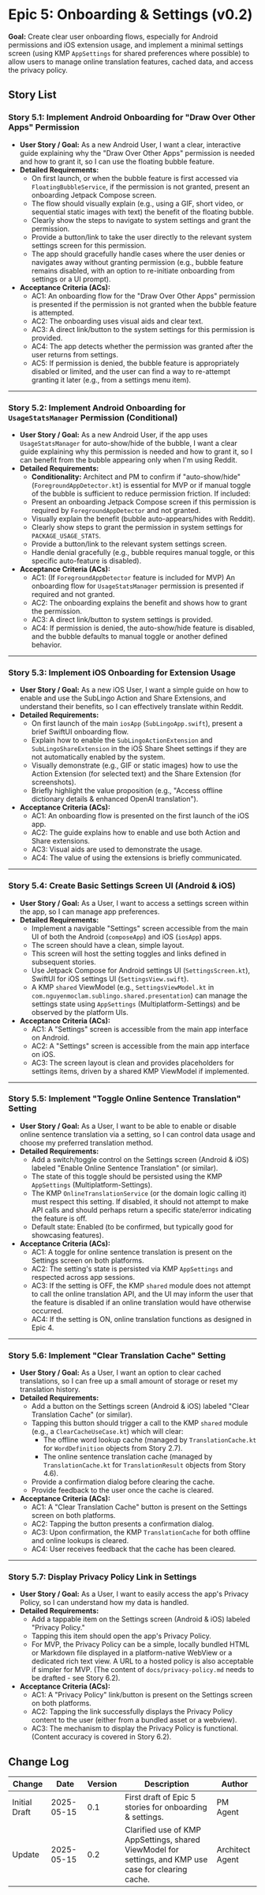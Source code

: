 
# Epic 5: Onboarding & Settings (v0.2)

**Goal:** Create clear user onboarding flows, especially for Android permissions and iOS extension usage, and implement a minimal settings screen (using KMP `AppSettings` for shared preferences where possible) to allow users to manage online translation features, cached data, and access the privacy policy.

## Story List

### Story 5.1: Implement Android Onboarding for "Draw Over Other Apps" Permission

-   **User Story / Goal:** As a new Android User, I want a clear, interactive guide explaining why the "Draw Over Other Apps" permission is needed and how to grant it, so I can use the floating bubble feature.
-   **Detailed Requirements:**
    * On first launch, or when the bubble feature is first accessed via `FloatingBubbleService`, if the permission is not granted, present an onboarding Jetpack Compose screen.
    * The flow should visually explain (e.g., using a GIF, short video, or sequential static images with text) the benefit of the floating bubble.
    * Clearly show the steps to navigate to system settings and grant the permission.
    * Provide a button/link to take the user directly to the relevant system settings screen for this permission.
    * The app should gracefully handle cases where the user denies or navigates away without granting permission (e.g., bubble feature remains disabled, with an option to re-initiate onboarding from settings or a UI prompt).
-   **Acceptance Criteria (ACs):**
    * AC1: An onboarding flow for the "Draw Over Other Apps" permission is presented if the permission is not granted when the bubble feature is attempted.
    * AC2: The onboarding uses visual aids and clear text.
    * AC3: A direct link/button to the system settings for this permission is provided.
    * AC4: The app detects whether the permission was granted after the user returns from settings.
    * AC5: If permission is denied, the bubble feature is appropriately disabled or limited, and the user can find a way to re-attempt granting it later (e.g., from a settings menu item).

---

### Story 5.2: Implement Android Onboarding for `UsageStatsManager` Permission (Conditional)

-   **User Story / Goal:** As a new Android User, if the app uses `UsageStatsManager` for auto-show/hide of the bubble, I want a clear guide explaining why this permission is needed and how to grant it, so I can benefit from the bubble appearing only when I'm using Reddit.
-   **Detailed Requirements:**
    * **Conditionality:** Architect and PM to confirm if "auto-show/hide" (`ForegroundAppDetector.kt`) is essential for MVP or if manual toggle of the bubble is sufficient to reduce permission friction. If included:
    * Present an onboarding Jetpack Compose screen if this permission is required by `ForegroundAppDetector` and not granted.
    * Visually explain the benefit (bubble auto-appears/hides with Reddit).
    * Clearly show steps to grant the permission in system settings for `PACKAGE_USAGE_STATS`.
    * Provide a button/link to the relevant system settings screen.
    * Handle denial gracefully (e.g., bubble requires manual toggle, or this specific auto-feature is disabled).
-   **Acceptance Criteria (ACs):**
    * AC1: (If `ForegroundAppDetector` feature is included for MVP) An onboarding flow for `UsageStatsManager` permission is presented if required and not granted.
    * AC2: The onboarding explains the benefit and shows how to grant the permission.
    * AC3: A direct link/button to system settings is provided.
    * AC4: If permission is denied, the auto-show/hide feature is disabled, and the bubble defaults to manual toggle or another defined behavior.

---

### Story 5.3: Implement iOS Onboarding for Extension Usage

-   **User Story / Goal:** As a new iOS User, I want a simple guide on how to enable and use the SubLingo Action and Share Extensions, and understand their benefits, so I can effectively translate within Reddit.
-   **Detailed Requirements:**
    * On first launch of the main `iosApp` (`SubLingoApp.swift`), present a brief SwiftUI onboarding flow.
    * Explain how to enable the `SubLingoActionExtension` and `SubLingoShareExtension` in the iOS Share Sheet settings if they are not automatically enabled by the system.
    * Visually demonstrate (e.g., GIF or static images) how to use the Action Extension (for selected text) and the Share Extension (for screenshots).
    * Briefly highlight the value proposition (e.g., "Access offline dictionary details & enhanced OpenAI translation").
-   **Acceptance Criteria (ACs):**
    * AC1: An onboarding flow is presented on the first launch of the iOS app.
    * AC2: The guide explains how to enable and use both Action and Share extensions.
    * AC3: Visual aids are used to demonstrate the usage.
    * AC4: The value of using the extensions is briefly communicated.

---

### Story 5.4: Create Basic Settings Screen UI (Android & iOS)

-   **User Story / Goal:** As a User, I want to access a settings screen within the app, so I can manage app preferences.
-   **Detailed Requirements:**
    * Implement a navigable "Settings" screen accessible from the main UI of both the Android (`composeApp`) and iOS (`iosApp`) apps.
    * The screen should have a clean, simple layout.
    * This screen will host the setting toggles and links defined in subsequent stories.
    * Use Jetpack Compose for Android settings UI (`SettingsScreen.kt`), SwiftUI for iOS settings UI (`SettingsView.swift`).
    * A KMP `shared` ViewModel (e.g., `SettingsViewModel.kt` in `com.nguyenmoclam.sublingo.shared.presentation`) can manage the settings state using `AppSettings` (Multiplatform-Settings) and be observed by the platform UIs.
-   **Acceptance Criteria (ACs):**
    * AC1: A "Settings" screen is accessible from the main app interface on Android.
    * AC2: A "Settings" screen is accessible from the main app interface on iOS.
    * AC3: The screen layout is clean and provides placeholders for settings items, driven by a shared KMP ViewModel if implemented.

---

### Story 5.5: Implement "Toggle Online Sentence Translation" Setting

-   **User Story / Goal:** As a User, I want to be able to enable or disable online sentence translation via a setting, so I can control data usage and choose my preferred translation method.
-   **Detailed Requirements:**
    * Add a switch/toggle control on the Settings screen (Android & iOS) labeled "Enable Online Sentence Translation" (or similar).
    * The state of this toggle should be persisted using the KMP `AppSettings` (Multiplatform-Settings).
    * The KMP `OnlineTranslationService` (or the domain logic calling it) must respect this setting. If disabled, it should not attempt to make API calls and should perhaps return a specific state/error indicating the feature is off.
    * Default state: Enabled (to be confirmed, but typically good for showcasing features).
-   **Acceptance Criteria (ACs):**
    * AC1: A toggle for online sentence translation is present on the Settings screen on both platforms.
    * AC2: The setting's state is persisted via KMP `AppSettings` and respected across app sessions.
    * AC3: If the setting is OFF, the KMP `shared` module does not attempt to call the online translation API, and the UI may inform the user that the feature is disabled if an online translation would have otherwise occurred.
    * AC4: If the setting is ON, online translation functions as designed in Epic 4.

---

### Story 5.6: Implement "Clear Translation Cache" Setting

-   **User Story / Goal:** As a User, I want an option to clear cached translations, so I can free up a small amount of storage or reset my translation history.
-   **Detailed Requirements:**
    * Add a button on the Settings screen (Android & iOS) labeled "Clear Translation Cache" (or similar).
    * Tapping this button should trigger a call to the KMP `shared` module (e.g., a `ClearCacheUseCase.kt`) which will clear:
        * The offline word lookup cache (managed by `TranslationCache.kt` for `WordDefinition` objects from Story 2.7).
        * The online sentence translation cache (managed by `TranslationCache.kt` for `TranslationResult` objects from Story 4.6).
    * Provide a confirmation dialog before clearing the cache.
    * Provide feedback to the user once the cache is cleared.
-   **Acceptance Criteria (ACs):**
    * AC1: A "Clear Translation Cache" button is present on the Settings screen on both platforms.
    * AC2: Tapping the button presents a confirmation dialog.
    * AC3: Upon confirmation, the KMP `TranslationCache` for both offline and online lookups is cleared.
    * AC4: User receives feedback that the cache has been cleared.

---

### Story 5.7: Display Privacy Policy Link in Settings

-   **User Story / Goal:** As a User, I want to easily access the app's Privacy Policy, so I can understand how my data is handled.
-   **Detailed Requirements:**
    * Add a tappable item on the Settings screen (Android & iOS) labeled "Privacy Policy."
    * Tapping this item should open the app's Privacy Policy.
    * For MVP, the Privacy Policy can be a simple, locally bundled HTML or Markdown file displayed in a platform-native WebView or a dedicated rich text view. A URL to a hosted policy is also acceptable if simpler for MVP. (The content of `docs/privacy-policy.md` needs to be drafted - see Story 6.2).
-   **Acceptance Criteria (ACs):**
    * AC1: A "Privacy Policy" link/button is present on the Settings screen on both platforms.
    * AC2: Tapping the link successfully displays the Privacy Policy content to the user (either from a bundled asset or a webview).
    * AC3: The mechanism to display the Privacy Policy is functional. (Content accuracy is covered in Story 6.2).

## Change Log

| Change        | Date       | Version | Description                                                                                            | Author          |
| ------------- | ---------- | ------- | ------------------------------------------------------------------------------------------------------ | --------------- |
| Initial Draft | 2025-05-15 | 0.1     | First draft of Epic 5 stories for onboarding & settings.                                               | PM Agent        |
| Update        | 2025-05-15 | 0.2     | Clarified use of KMP AppSettings, shared ViewModel for settings, and KMP use case for clearing cache. | Architect Agent |

